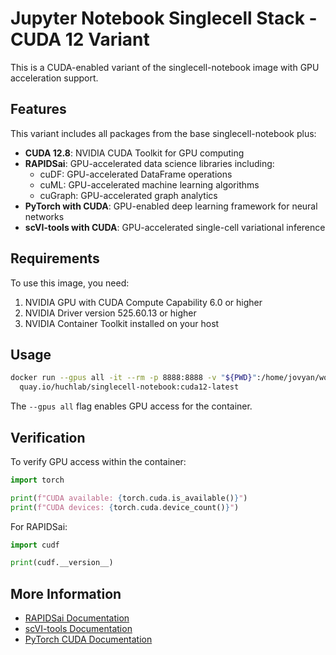 # Jupyter Notebook Singlecell Stack - CUDA 12 Variant

This is a CUDA-enabled variant of the singlecell-notebook image with GPU acceleration support.

## Features

This variant includes all packages from the base singlecell-notebook plus:

- **CUDA 12.8**: NVIDIA CUDA Toolkit for GPU computing
- **RAPIDSai**: GPU-accelerated data science libraries including:
  - cuDF: GPU-accelerated DataFrame operations
  - cuML: GPU-accelerated machine learning algorithms
  - cuGraph: GPU-accelerated graph analytics
- **PyTorch with CUDA**: GPU-enabled deep learning framework for neural networks
- **scVI-tools with CUDA**: GPU-accelerated single-cell variational inference

## Requirements

To use this image, you need:

1. NVIDIA GPU with CUDA Compute Capability 6.0 or higher
2. NVIDIA Driver version 525.60.13 or higher
3. NVIDIA Container Toolkit installed on your host

## Usage

```bash
docker run --gpus all -it --rm -p 8888:8888 -v "${PWD}":/home/jovyan/work \
  quay.io/huchlab/singlecell-notebook:cuda12-latest
```

The `--gpus all` flag enables GPU access for the container.

## Verification

To verify GPU access within the container:

```python
import torch

print(f"CUDA available: {torch.cuda.is_available()}")
print(f"CUDA devices: {torch.cuda.device_count()}")
```

For RAPIDSai:

```python
import cudf

print(cudf.__version__)
```

## More Information

- [RAPIDSai Documentation](https://docs.rapids.ai/)
- [scVI-tools Documentation](https://docs.scvi-tools.org/)
- [PyTorch CUDA Documentation](https://pytorch.org/docs/stable/cuda.html)
